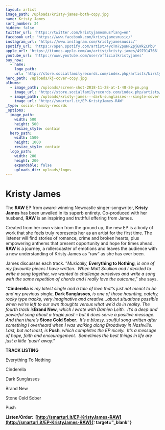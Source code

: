 ```yaml
---
layout: artist
image_path: /uploads/kristy-james-both-copy.jpg
name: Kristy James
sort_number: 34
hidden: false
twitter_url: 'https://twitter.com/kristyjamesmus?lang=en'
facebook_url: 'https://www.facebook.com/kristyjamesmusic/'
instagram_url: 'https://www.instagram.com/kristyjamesmusic/'
spotify_url: 'https://open.spotify.com/artist/4ycTm72puHRZpj6WkZCPb0'
apple_url: 'https://itunes.apple.com/au/artist/kristy-james/497014766'
youtube_url: 'https://www.youtube.com/user/officialkristyjames'
buy_now:
  - name:
    logo_path:
    url: 'http://store.socialfamilyrecords.com/index.php/artists/kirsty-james.html'
hero_path: /uploads/kj-cover-copy.jpg
albums:
  - image_path: /uploads/screen-shot-2018-11-28-at-1-48-20-pm.png
    image_url: 'http://store.socialfamilyrecords.com/index.php/artists/kirsty-james.html'
  - image_path: /uploads/kristy-james---dark-sunglasses---single-cover-1.jpg
    image_url: 'http://smarturl.it/EP-KristyJames-RAW'
_type: social-family-records
_options:
  image_path:
    width: 500
    height: 500
    resize_style: contain
  hero_path:
    width: 1500
    height: 1000
    resize_style: contain
  logo_path:
    width: 200
    height: 200
    expandable: false
    uploads_dir: uploads/logos
---
```


# Kristy James

The **RAW** EP from award-winning Newcastle singer-songwriter, **Kristy James** has been unveiled in its superb entirety. Co-produced with her husband, **RAW** is an inspiring and truthful offering from James.

Created from her own vision from the ground up, the new EP is a body of work that she feels truly represents her as an artist for the first time. The listener will find stories of romance, crime and broken hearts, plus empowering anthems that present opportunity and hope for times ahead. **RAW** is a journey, a rollercoaster of emotions and leaves the audience with a new understanding of Kristy James as “raw” as she has ever been.

James discusses each track. “*Musically,* **Everything to Nothing**, *is one of my favourite pieces I have written.  When Matt Scullion and I decided to write a song together, we wanted to challenge ourselves and write a song with the same repetition of chords and I really love the outcome*,” she says. 

“**Cinderella** *is my latest single and a tale of love that’s just not meant to be and my previous single*, **Dark Sunglasses**, *is one of those haunting, catchy, rocky type tracks, very imaginative and creative…about situations possible when we’re left to our own thoughts versus what we’d do in reality. The fourth track is***Brand New**, *which I wrote with Damien Leith.  It’s a deep and powerful song about a tragic past – but it does serve a positive message.  And then there’s* **Stone Cold Sober**.  *It’s a bluesy, soulful song written after something I overheard when I was walking along Broadway in Nashville.  Last, but not least, is* **Push**, *which completes the EP nicely.  It’s a message of hope, faith and encouragement.  Sometimes the best things in life are just a little ‘push’ away*.”

**TRACK LISTING**

Everything To Nothing

Cinderella

Dark Sunglasses

Brand New

Stone Cold Sober

Push

**Listen/Order:  [http://smarturl.it/EP-KristyJames-RAW](http://smarturl.it/EP-KristyJames-RAW){: target="_blank"}**